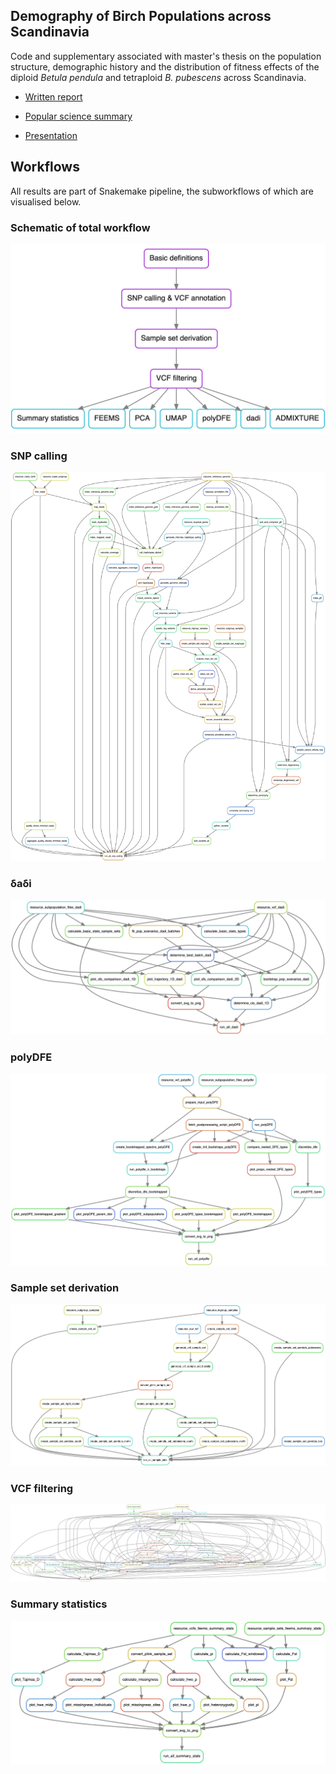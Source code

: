 ## Demography of Birch Populations across Scandinavia

Code and supplementary associated with master's thesis on the population structure, demographic history and the distribution of fitness effects of the diploid *Betula pendula* and tetraploid *B. pubescens* across Scandinavia.

- [Written report](reports/final/report.pdf)

- [Popular science summary](reports/popular_science/report.pdf)

- [Presentation](presentations/final/presentation.pdf)

## Workflows

All results are part of Snakemake pipeline, the subworkflows of which are visualised below.

### Schematic of total workflow
![](results/default/graphs/png/rulegraphs/schematics/subworkflows.png)

### SNP calling
![](results/default/graphs/png/rulegraphs/snp_calling.png)

### δaδi
![](results/default/graphs/png/rulegraphs/dadi.png)

### polyDFE
![](results/default/graphs/png/rulegraphs/polydfe.png)

### Sample set derivation
![](results/default/graphs/png/rulegraphs/sample_sets.png)

### VCF filtering
![](results/default/graphs/png/rulegraphs/vcf_filtering.png)

### Summary statistics
![](results/default/graphs/png/rulegraphs/summary_stats.png)